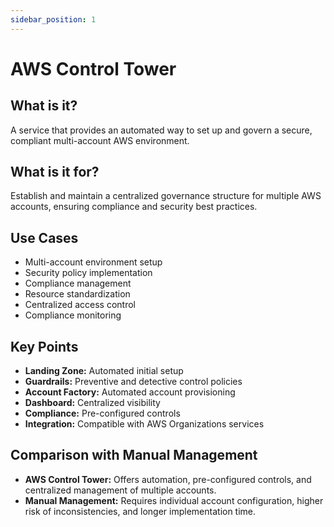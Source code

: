 ```yaml
---
sidebar_position: 1
---
```


# AWS Control Tower

## What is it?
A service that provides an automated way to set up and govern a secure, compliant multi-account AWS environment.

## What is it for?
Establish and maintain a centralized governance structure for multiple AWS accounts, ensuring compliance and security best practices.

## Use Cases
- Multi-account environment setup
- Security policy implementation
- Compliance management
- Resource standardization
- Centralized access control
- Compliance monitoring

## Key Points
- **Landing Zone:** Automated initial setup
- **Guardrails:** Preventive and detective control policies
- **Account Factory:** Automated account provisioning
- **Dashboard:** Centralized visibility
- **Compliance:** Pre-configured controls
- **Integration:** Compatible with AWS Organizations services

## Comparison with Manual Management
- **AWS Control Tower:** Offers automation, pre-configured controls, and centralized management of multiple accounts.
- **Manual Management:** Requires individual account configuration, higher risk of inconsistencies, and longer implementation time. 